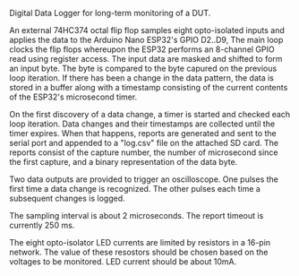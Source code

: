 Digital Data Logger for long-term monitoring of a DUT. 

An external 74HC374 octal flip flop samples eight opto-isolated inputs and applies the data to the Arduino Nano ESP32's GPIO D2..D9,  The main loop clocks the flip flops whereupon the ESP32 performs an 8-channel GPIO read using register access.  The input data are masked and shifted to form an input byte.  The byte is compared to the byte capured on the previous loop iteration.  If there has been a change in the data pattern, the data is stored in a buffer along with a timestamp consisting of the current contents of the ESP32's microsecond timer.  

On the first discovery of a data change, a timer is started and checked each loop iteration.  Data changes and their timestamps are collected until the timer expires.  When that happens, reports are generated and sent to the serial port and appended to a "log.csv" file on the attached SD card.  The reports consist of the capture number, the number of microsecond since the first capture, and a binary representation of the data byte.

Two data outputs are provided to trigger an oscilloscope.  One pulses the first time a data change is recognized.  The other pulses each time a subsequent changes is logged.

The sampling interval is about 2 microseconds.  The report timeout is currently 250 ms.

The eight opto-isolator LED currents are limited by resistors in a 16-pin network.  The value of these resostors should be chosen based on the voltages to be monitored.  LED current should be about 10mA.
